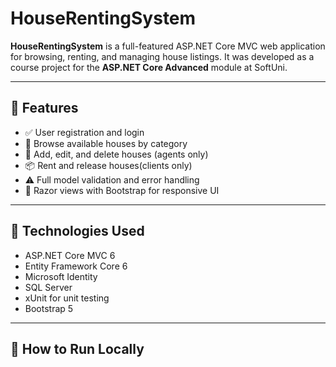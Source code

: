 # HouseRentingSystem

**HouseRentingSystem** is a full-featured ASP.NET Core MVC web application for browsing, renting, and managing house listings. It was developed as a course project for the **ASP.NET Core Advanced** module at SoftUni.

---

## 🔑 Features

- ✅ User registration and login
- 🏡 Browse available houses by category
- 📝 Add, edit, and delete houses (agents only)
- 📦 Rent and release houses(clients only)
- ⚠️ Full model validation and error handling
- 🎨 Razor views with Bootstrap for responsive UI

---

## 🧰 Technologies Used

- ASP.NET Core MVC 6
- Entity Framework Core 6
- Microsoft Identity
- SQL Server
- xUnit for unit testing
- Bootstrap 5

---

## 🚀 How to Run Locally
